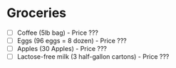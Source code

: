 # Groceries

- [ ] Coffee (5lb bag) - Price ???
- [ ] Eggs (96 eggs = 8 dozen) - Price ???
- [ ] Apples (30 Apples) - Price ???
- [ ] Lactose-free milk (3 half-gallon cartons) - Price ???
